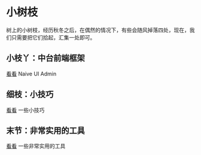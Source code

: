 <!-- @format -->

# 小树枝

树上的小树枝，经历秋冬之后，在偶然的情况下，有些会随风掉落四处，现在，我们只需要把它们拾起，汇集一处即可。

## 小枝丫：中台前端框架

[看看](./naive-ui-admin/README.md) Naive UI Admin

## 细枝：小技巧

[看看](./skills/README.md) 一些小技巧

## 末节：非常实用的工具

[看看](./npms/README.md) 一些非常实用的工具